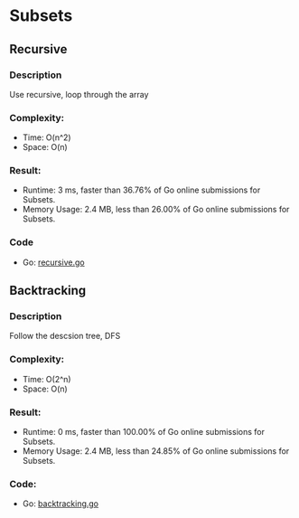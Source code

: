 # Subsets
## Recursive 
### Description
Use recursive, loop through the array
### Complexity: 
- Time: O(n^2)
- Space: O(n)
### Result:
- Runtime: 3 ms, faster than 36.76% of Go online submissions for Subsets.
- Memory Usage: 2.4 MB, less than 26.00% of Go online submissions for Subsets.
### Code
- Go: [recursive.go](#recursivego)
## Backtracking
### Description
Follow the descsion tree, DFS
### Complexity: 
- Time: O(2^n)
- Space: O(n)
### Result:
- Runtime: 0 ms, faster than 100.00% of Go online submissions for Subsets.
- Memory Usage: 2.4 MB, less than 24.85% of Go online submissions for Subsets.
### Code:
- Go: [backtracking.go](#backtrackinggo)
